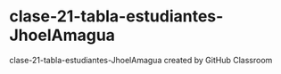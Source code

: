 # clase-21-tabla-estudiantes-JhoelAmagua
clase-21-tabla-estudiantes-JhoelAmagua created by GitHub Classroom
